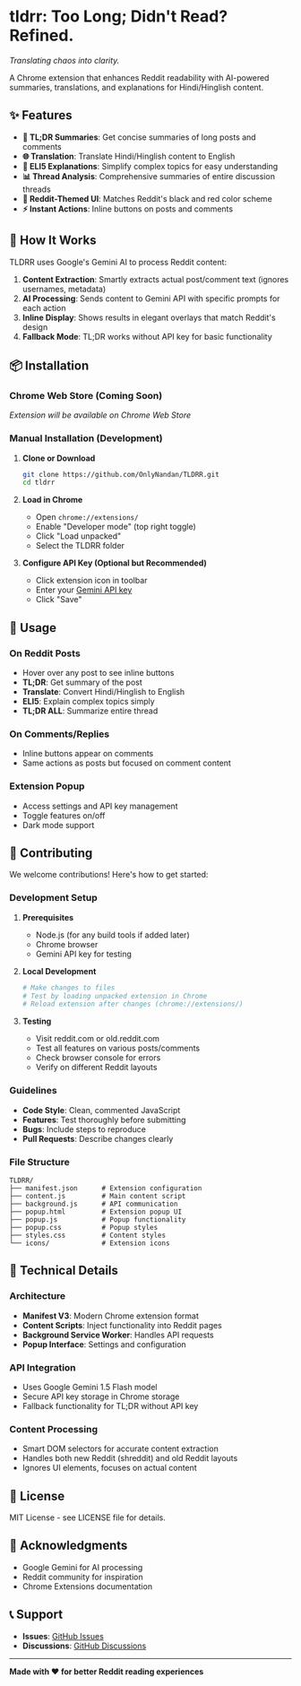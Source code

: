 # tldrr: Too Long; Didn't Read? Refined.

*Translating chaos into clarity.*

A Chrome extension that enhances Reddit readability with AI-powered summaries, translations, and explanations for Hindi/Hinglish content.

## ✨ Features

- **📝 TL;DR Summaries**: Get concise summaries of long posts and comments
- **🌐 Translation**: Translate Hindi/Hinglish content to English
- **🧒 ELI5 Explanations**: Simplify complex topics for easy understanding
- **📊 Thread Analysis**: Comprehensive summaries of entire discussion threads
- **🎨 Reddit-Themed UI**: Matches Reddit's black and red color scheme
- **⚡ Instant Actions**: Inline buttons on posts and comments

## 🚀 How It Works

TLDRR uses Google's Gemini AI to process Reddit content:

1. **Content Extraction**: Smartly extracts actual post/comment text (ignores usernames, metadata)
2. **AI Processing**: Sends content to Gemini API with specific prompts for each action
3. **Inline Display**: Shows results in elegant overlays that match Reddit's design
4. **Fallback Mode**: TL;DR works without API key for basic functionality

## 📦 Installation

### Chrome Web Store (Coming Soon)
*Extension will be available on Chrome Web Store*

### Manual Installation (Development)

1. **Clone or Download**
   ```bash
   git clone https://github.com/OnlyNandan/TLDRR.git
   cd tldrr
   ```

2. **Load in Chrome**
   - Open `chrome://extensions/`
   - Enable "Developer mode" (top right toggle)
   - Click "Load unpacked"
   - Select the TLDRR folder

3. **Configure API Key (Optional but Recommended)**
   - Click extension icon in toolbar
   - Enter your [Gemini API key](https://makersuite.google.com/app/apikey)
   - Click "Save"

## 🎯 Usage

### On Reddit Posts
- Hover over any post to see inline buttons
- **TL;DR**: Get summary of the post
- **Translate**: Convert Hindi/Hinglish to English
- **ELI5**: Explain complex topics simply
- **TL;DR ALL**: Summarize entire thread

### On Comments/Replies
- Inline buttons appear on comments
- Same actions as posts but focused on comment content

### Extension Popup
- Access settings and API key management
- Toggle features on/off
- Dark mode support

## 🤝 Contributing

We welcome contributions! Here's how to get started:

### Development Setup

1. **Prerequisites**
   - Node.js (for any build tools if added later)
   - Chrome browser
   - Gemini API key for testing

2. **Local Development**
   ```bash
   # Make changes to files
   # Test by loading unpacked extension in Chrome
   # Reload extension after changes (chrome://extensions/)
   ```

3. **Testing**
   - Visit reddit.com or old.reddit.com
   - Test all features on various posts/comments
   - Check browser console for errors
   - Verify on different Reddit layouts

### Guidelines

- **Code Style**: Clean, commented JavaScript
- **Features**: Test thoroughly before submitting
- **Bugs**: Include steps to reproduce
- **Pull Requests**: Describe changes clearly

### File Structure
```
TLDRR/
├── manifest.json      # Extension configuration
├── content.js         # Main content script
├── background.js      # API communication
├── popup.html         # Extension popup UI
├── popup.js           # Popup functionality
├── popup.css          # Popup styles
├── styles.css         # Content styles
└── icons/             # Extension icons
```

## 🔧 Technical Details

### Architecture
- **Manifest V3**: Modern Chrome extension format
- **Content Scripts**: Inject functionality into Reddit pages
- **Background Service Worker**: Handles API requests
- **Popup Interface**: Settings and configuration

### API Integration
- Uses Google Gemini 1.5 Flash model
- Secure API key storage in Chrome storage
- Fallback functionality for TL;DR without API key

### Content Processing
- Smart DOM selectors for accurate content extraction
- Handles both new Reddit (shreddit) and old Reddit layouts
- Ignores UI elements, focuses on actual content

## 📄 License

MIT License - see LICENSE file for details.

## 🙏 Acknowledgments

- Google Gemini for AI processing
- Reddit community for inspiration
- Chrome Extensions documentation

## 📞 Support

- **Issues**: [GitHub Issues](https://github.com/OnlyNandan/tdlrr/issues)
- **Discussions**: [GitHub Discussions](https://github.com/OnlyNandan/tdlrr/discussions)

---

**Made with ❤️ for better Reddit reading experiences**
